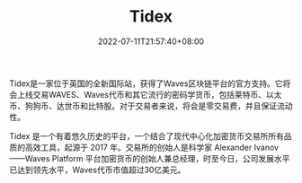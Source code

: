 ﻿---
weight: 
title: "Tidex"
description: "Tidex是一家位于英国的全新国际站，获得了Waves区块链平台的官方支持。"
date: 2022-07-11T21:57:40+08:00
lastmod: 2022-07-11T16:45:40+08:00
draft: false
authors: ["浮尘"]
featuredImage: "13515131.png"
link: "https://tidex.com/"
tags: ["交易所","Tidex"]
categories: ["navigation"]
navigation: ["交易所"]
lightgallery: true
toc: true
pinned: false
recommend: false
recommend1: false
---
Tidex是一家位于英国的全新国际站，获得了Waves区块链平台的官方支持。它将会上线交易WAVES、Waves代币和其它流行的密码学货币，包括莱特币、以太币、狗狗币、达世币和比特股。对于交易者来说，将会是零交易费，并且保证流动性。

Tidex 是一个有着悠久历史的平台，一个结合了现代中心化加密货币交易所所有品质的高效工具，起源于 2017 年。交易所的创始人是科学家 Alexander Ivanov——Waves Platform 平台加密货币的创始人兼总经理，时至今日，公司发展水平已达到领先水平，Waves代币市值超过30亿美元。